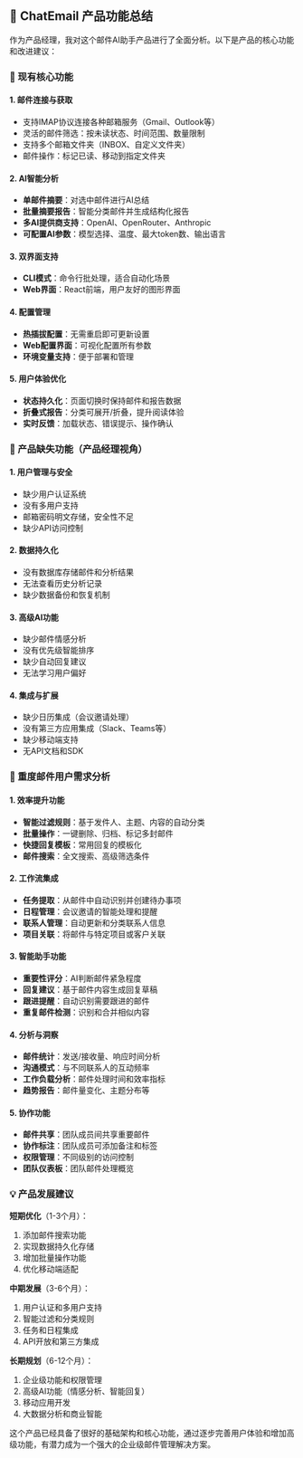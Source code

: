 ## 📧 ChatEmail 产品功能总结

作为产品经理，我对这个邮件AI助手产品进行了全面分析。以下是产品的核心功能和改进建议：

### 🎯 现有核心功能

#### 1. **邮件连接与获取**
- 支持IMAP协议连接各种邮箱服务（Gmail、Outlook等）
- 灵活的邮件筛选：按未读状态、时间范围、数量限制
- 支持多个邮箱文件夹（INBOX、自定义文件夹）
- 邮件操作：标记已读、移动到指定文件夹

#### 2. **AI智能分析**
- **单邮件摘要**：对选中邮件进行AI总结
- **批量摘要报告**：智能分类邮件并生成结构化报告
- **多AI提供商支持**：OpenAI、OpenRouter、Anthropic
- **可配置AI参数**：模型选择、温度、最大token数、输出语言

#### 3. **双界面支持**
- **CLI模式**：命令行批处理，适合自动化场景
- **Web界面**：React前端，用户友好的图形界面

#### 4. **配置管理**
- **热插拔配置**：无需重启即可更新设置
- **Web配置界面**：可视化配置所有参数
- **环境变量支持**：便于部署和管理

#### 5. **用户体验优化**
- **状态持久化**：页面切换时保持邮件和报告数据
- **折叠式报告**：分类可展开/折叠，提升阅读体验
- **实时反馈**：加载状态、错误提示、操作确认

### 🚀 产品缺失功能（产品经理视角）

#### 1. **用户管理与安全**
- 缺少用户认证系统
- 没有多用户支持
- 邮箱密码明文存储，安全性不足
- 缺少API访问控制

#### 2. **数据持久化**
- 没有数据库存储邮件和分析结果
- 无法查看历史分析记录
- 缺少数据备份和恢复机制

#### 3. **高级AI功能**
- 缺少邮件情感分析
- 没有优先级智能排序
- 缺少自动回复建议
- 无法学习用户偏好

#### 4. **集成与扩展**
- 缺少日历集成（会议邀请处理）
- 没有第三方应用集成（Slack、Teams等）
- 缺少移动端支持
- 无API文档和SDK

### 📱 重度邮件用户需求分析

#### 1. **效率提升功能**
- **智能过滤规则**：基于发件人、主题、内容的自动分类
- **批量操作**：一键删除、归档、标记多封邮件
- **快捷回复模板**：常用回复的模板化
- **邮件搜索**：全文搜索、高级筛选条件

#### 2. **工作流集成**
- **任务提取**：从邮件中自动识别并创建待办事项
- **日程管理**：会议邀请的智能处理和提醒
- **联系人管理**：自动更新和分类联系人信息
- **项目关联**：将邮件与特定项目或客户关联

#### 3. **智能助手功能**
- **重要性评分**：AI判断邮件紧急程度
- **回复建议**：基于邮件内容生成回复草稿
- **跟进提醒**：自动识别需要跟进的邮件
- **重复邮件检测**：识别和合并相似内容

#### 4. **分析与洞察**
- **邮件统计**：发送/接收量、响应时间分析
- **沟通模式**：与不同联系人的互动频率
- **工作负载分析**：邮件处理时间和效率指标
- **趋势报告**：邮件量变化、主题分布等

#### 5. **协作功能**
- **邮件共享**：团队成员间共享重要邮件
- **协作标注**：团队成员可添加备注和标签
- **权限管理**：不同级别的访问控制
- **团队仪表板**：团队邮件处理概览

### 💡 产品发展建议

**短期优化**（1-3个月）：
1. 添加邮件搜索功能
2. 实现数据持久化存储
3. 增加批量操作功能
4. 优化移动端适配

**中期发展**（3-6个月）：
1. 用户认证和多用户支持
2. 智能过滤和分类规则
3. 任务和日程集成
4. API开放和第三方集成

**长期规划**（6-12个月）：
1. 企业级功能和权限管理
2. 高级AI功能（情感分析、智能回复）
3. 移动应用开发
4. 大数据分析和商业智能

这个产品已经具备了很好的基础架构和核心功能，通过逐步完善用户体验和增加高级功能，有潜力成为一个强大的企业级邮件管理解决方案。
        